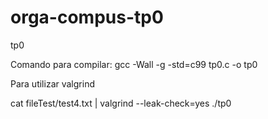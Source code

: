 # orga-compus-tp0
tp0


Comando para compilar:
gcc -Wall -g -std=c99 tp0.c -o tp0

Para utilizar valgrind

cat fileTest/test4.txt | valgrind --leak-check=yes ./tp0


